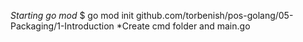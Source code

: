 *Starting go mod*
$ go mod init github.com/torbenish/pos-golang/05-Packaging/1-Introduction
*Create cmd folder and main.go